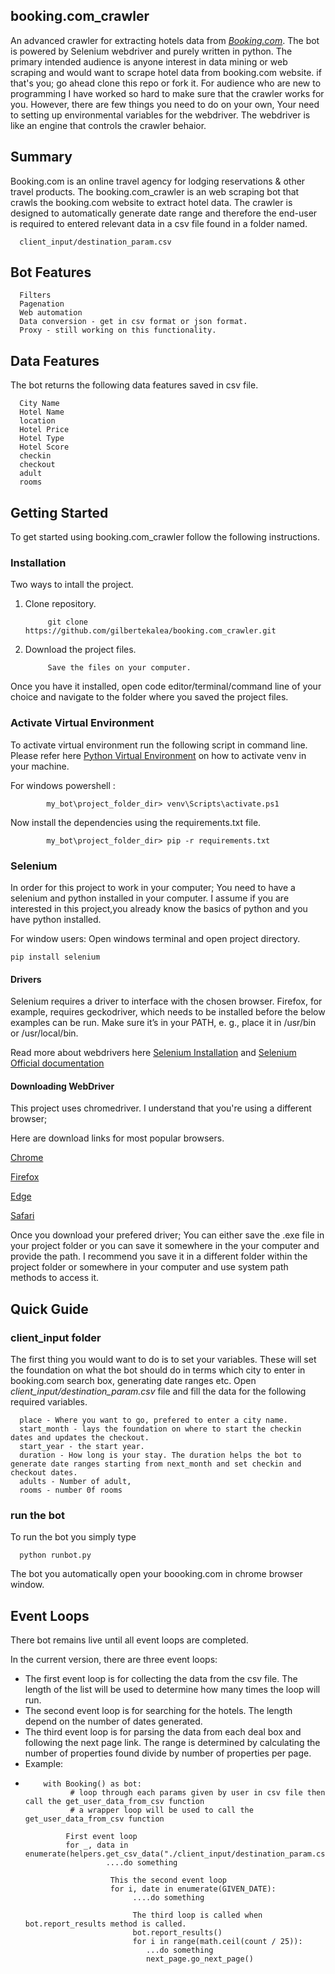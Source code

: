 ## booking.com_crawler

An advanced crawler for extracting hotels data from *[Booking.com](https://www.booking.com/)*. The bot is powered by Selenium webdriver and purely written in python.
The primary intended audience is anyone interest in data mining or web scraping and would want to scrape hotel data from booking.com website. if that's you; go ahead clone this repo or fork it. For audience who are new to programming I have worked so hard to make sure that the crawler works for you. However, there are few things you need to do on your own, Your need to setting up environmental variables for the webdriver. The webdriver is like an engine that controls the crawler behaior.

## Summary
Booking.com is an online travel agency for lodging reservations & other travel products. The booking.com_crawler is an web scraping bot that crawls the booking.com website to extract hotel data. The crawler is designed to automatically generate date range and therefore the end-user is required to entered relevant data in a csv file found in a folder named. 

      client_input/destination_param.csv
      
## Bot Features

      Filters 
      Pagenation
      Web automation
      Data conversion - get in csv format or json format.
      Proxy - still working on this functionality.
      
## Data Features 

The bot returns the following data features saved in csv file.

      City Name 
      Hotel Name 
      location
      Hotel Price 
      Hotel Type
      Hotel Score
      checkin
      checkout
      adult
      rooms

## Getting Started

To get started using booking.com_crawler follow the following instructions.


### Installation

Two ways to intall the project. 

1. Clone repository.    

            git clone https://github.com/gilbertekalea/booking.com_crawler.git

2. Download the project files.

            Save the files on your computer. 

Once you have it installed, open code editor/terminal/command line of your choice and navigate to the folder where you saved the project files. 

### Activate Virtual Environment

To activate virtual environment run the following script in command line. Please refer here [Python Virtual Environment](https://docs.python.org/3/tutorial/venv.html) on how to activate venv in your machine.

For windows powershell : 

            my_bot\project_folder_dir> venv\Scripts\activate.ps1 

Now install the dependencies using the requirements.txt file.

            my_bot\project_folder_dir> pip -r requirements.txt

### Selenium

In order for this project to work in your computer; You need to have a selenium and python installed in your computer. 
I assume if you are interested in this project,you already know the basics of python and you have python installed. 

For window users: Open windows terminal and open project directory. 

    pip install selenium

#### **Drivers**
Selenium requires a driver to interface with the chosen browser. Firefox, for example, requires geckodriver, which needs to be installed before the below examples can be run. Make sure it’s in your PATH, e. g., place it in /usr/bin or /usr/local/bin.

Read more about webdrivers here [Selenium Installation](https://pypi.org/project/selenium/) and [Selenium Official documentation](https://www.selenium.dev/documentation/webdriver/)


#### **Downloading WebDriver**
This project uses chromedriver. I understand that you're using a different browser;

Here are download links for most popular browsers. 

[Chrome](https://chromedriver.chromium.org/downloads)

[Firefox](https://github.com/mozilla/geckodriver/releases)

[Edge](https://developer.microsoft.com/en-us/microsoft-edge/tools/webdriver/)

[Safari](https://webkit.org/blog/6900/webdriver-support-in-safari-10/)

Once you download your prefered driver; You can either save the .exe file in your project folder or you can save it somewhere in the your computer and provide the path. I recommend you save it in a different folder within the project folder or somewhere in your computer and use system path methods to access it. 

## Quick Guide
### client_input folder

 The first thing you would want to do is to set your variables. These will set the foundation on what the bot should do in terms which city to enter in booking.com     search box, generating date ranges etc. Open *client_input/destination_param.csv*  file and fill the data for  the following required variables.
 
      place - Where you want to go, prefered to enter a city name. 
      start_month - lays the foundation on where to start the checkin dates and updates the checkout. 
      start_year - the start year.  
      duration - How long is your stay. The duration helps the bot to generate date ranges starting from next_month and set checkin and checkout dates. 
      adults - Number of adult,
      rooms - number 0f rooms
      
### run the bot

To run the bot you simply type

      python runbot.py
      
 The bot you automatically open your boooking.com in chrome browser window. 
 
 ## Event Loops
 
 There bot remains live until all event loops are completed.
 
 In the current version, there are three event loops:
 
- The first event loop is for collecting the data from the csv file. The length of the list will be used to determine how many times the loop will run.
- The second event loop is for searching for the hotels. The length depend on the number of dates generated.
- The third event loop is for parsing the data from each deal box and following the next page link. The range is determined by calculating the number of properties found divide by number of properties per page.
- Example:
- 
          with Booking() as bot:
                # loop through each params given by user in csv file then call the get_user_data_from_csv function
                # a wrapper loop will be used to call the get_user_data_from_csv function
                
               First event loop
               for _, data in enumerate(helpers.get_csv_data("./client_input/destination_param.csv")):
                        ....do something 
                        
                         This the second event loop
                         for i, date in enumerate(GIVEN_DATE):
                              ....do something
                              
                              The third loop is called when bot.report_results method is called. 
                              bot.report_results()
                              for i in range(math.ceil(count / 25)):
                                 ...do something
                                 next_page.go_next_page()
                                 
                             
                           
